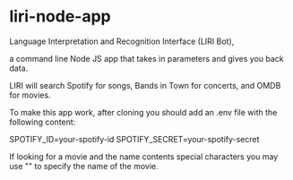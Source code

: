 # liri-node-app
Language Interpretation and Recognition Interface (LIRI Bot),

 a command line Node JS app  that takes in parameters and gives you back data.

LIRI will search Spotify for songs, Bands in Town for concerts, and OMDB for movies.

To make this app work, after cloning you should add an .env file with the following content:

SPOTIFY_ID=your-spotify-id
SPOTIFY_SECRET=your-spotify-secret

If looking for a movie and the name contents special characters you may use "" to specify the name of the movie.